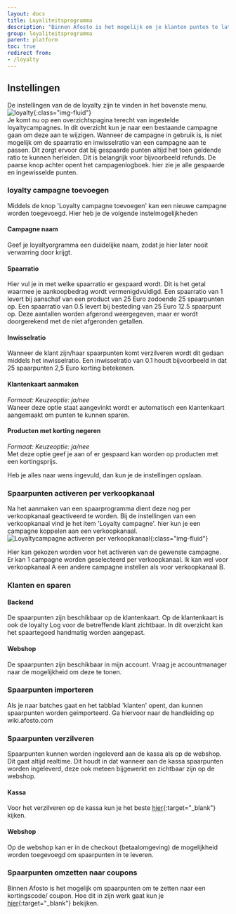 ```yaml
---
layout: docs
title: Loyaliteitsprogramma
description: "Binnen Afosto is het mogelijk om je klanten punten te laten sparen en op verschillende manieren laten te verzilveren. Er kunnen meerdere campagnes worden aangemaakt, welke bijdrage aan de spaarpunten van een klant. Zo kun je in een actieweek bijvoorbeeld een speciale spaarcampagne instellen."
group: loyaliteitsprogramma
parent: platform
toc: true
redirect from:
- /loyalty
---
```

## Instellingen
De instellingen van de de loyalty zijn te vinden in het bovenste menu.  
![loyalty]({{site.url}}/assets/img/loyalty_menu.png){:class="img-fluid"}  
Je komt nu op een overzichtspagina terecht van ingestelde loyaltycampagnes.
In dit overzicht kun je naar een bestaande campagne gaan om deze aan te wijzigen.
Wanneer de campagne in gebruik is, is niet mogelijk om de spaarratio en inwisselratio van een campagne aan te passen. Dit zorgt ervoor dat bij gespaarde punten altijd het toen geldende ratio te kunnen herleiden. Dit is belangrijk voor bijvoorbeeld refunds.
De paarse knop achter opent het campagenlogboek. hier zie je alle gespaarde en ingewisselde punten.
### loyalty campagne toevoegen
Middels de knop 'Loyalty campagne toevoegen' kan een nieuwe campagne worden toegevoegd. Hier heb je de volgende instelmogelijkheden
#### Campagne naam
Geef je loyaltyorgramma een duidelijke naam, zodat je hier later nooit verwarring door krijgt.
#### Spaarratio
Hier vul je in met welke spaarratio er gespaard wordt. Dit is het getal waarmee je aankoopbedrag wordt vermenigdvuldigd. Een spaarratio van 1 levert bij aanschaf van een product van 25 Euro zodoende 25 spaarpunten op. Een spaarratio van 0.5 levert bij besteding van 25 Euro 12.5 spaarpunt op. Deze aantallen worden afgerond weergegeven, maar er wordt doorgerekend met de niet afgeronden getallen. 
#### Inwisselratio
Wanneer de klant zijn/haar spaarpunten komt verzilveren wordt dit gedaan middels het inwisselratio.  Een inwisselratio van 0.1 houdt bijvoorbeeld in dat 25 spaarpunten 2,5 Euro korting betekenen.
#### Klantenkaart aanmaken
_Formaat: Keuzeoptie: ja/nee_  
Waneer deze optie staat aangevinkt wordt er automatisch een klantenkaart aangemaakt om punten te kunnen sparen.
#### Producten met korting negeren
_Formaat: Keuzeoptie: ja/nee_  
Met deze optie geef je aan of er gespaard kan worden op producten met een kortingsprijs.
  
  
Heb je alles naar wens ingevuld, dan kun je de instellingen opslaan.

### Spaarpunten activeren per verkoopkanaal
Na het aanmaken van een spaarprogramma dient deze nog per verkoopkanaal geactiveerd te worden.
Bij de instellingen van een verkoopkanaal vind je het item 'Loyalty campagne'. hier kun je een campagne koppelen aan een verkoopkanaal.  
![Loyaltycampagne activeren per verkoopkanaal]({{site.url}}/assets/img/activate_loyaty.png){:class="img-fluid"}  
  
Hier kan gekozen worden voor het activeren van de gewenste campagne. Er kan 1 campagne worden geselecteerd per verkoopkanaal. Ik kan wel voor verkoopkanaal A een andere campagne instellen als voor verkoopkanaal B.
### Klanten en sparen
#### Backend
De spaarpunten zijn beschikbaar op de klantenkaart. Op de klantenkaart is ook de loyalty Log voor de betreffende klant zichtbaar. In dit overzicht kan het spaartegoed handmatig worden aangepast.
#### Webshop
De spaarpunten zijn beschikbaar in mijn account. Vraag je accountmanager naar de mogelijkheid om deze te tonen. 
### Spaarpunten importeren
Als je naar batches gaat en het tabblad 'klanten' opent, dan kunnen spaarpunten worden geimporteerd. Ga hiervoor naar de handleiding op wiki.afosto.com
### Spaarpunten verzilveren
Spaarpunten kunnen worden ingeleverd aan de kassa als op de webshop. Dit gaat altijd realtime. Dit houdt in dat wanneer aan de kassa spaarpunten worden ingeleverd, deze ook meteen bijgewerkt en zichtbaar zijn op de webshop.
#### Kassa
Voor het verzilveren op de kassa kun je het beste [hier](https://wiki.afosto.com/display/PUB/Loyalty+inwisselen){:target="_blank"} kijken.
#### Webshop
Op de webshop kan er in de checkout (betaalomgeving) de mogelijkheid worden toegevoegd om spaarpunten in te leveren.
### Spaarpunten omzetten naar coupons
Binnen Afosto is het mogelijk om spaarpunten om te zetten naar een kortingscode/ coupon. Hoe dit in zijn werk gaat kun je [hier](https://wiki.afosto.com/display/PUB/Bulk+actie%3A+spaarpunten+omzetten+naar+coupons){:target="_blank"} bekijken.






